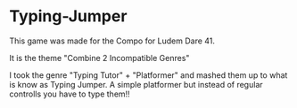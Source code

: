 # Typing-Jumper

This game was made for the Compo for Ludem Dare 41. 

It is the theme "Combine 2 Incompatible Genres"

I took the genre "Typing Tutor" + "Platformer" and mashed them up to what is know as Typing Jumper.
A simple platformer but instead of regular controlls you have to type them!!
